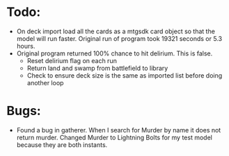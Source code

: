 # Todo:
* On deck import load all the cards as a mtgsdk card object so that the model will run faster.  Original run of program took 19321 seconds or 5.3 hours.
* Original program returned 100% chance to hit delirium.  This is false.
    * Reset delirium flag on each run
    * Return land and swamp from battlefield to library
    * Check to ensure deck size is the same as imported list before doing another loop

# Bugs:
* Found a bug in gatherer.  When I search for Murder by name it does not return murder.  Changed Murder to Lightning Bolts for my test model because they are both instants.